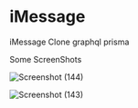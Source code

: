 # iMessage
iMessage Clone graphql prisma

Some ScreenShots



![Screenshot (144)](https://user-images.githubusercontent.com/86045544/222496565-faa28bef-6148-4f1b-b5c0-62275101fee8.png)

![Screenshot (143)](https://user-images.githubusercontent.com/86045544/222496590-4d67ea6a-afc2-476d-aa7d-d11292a39190.png)


